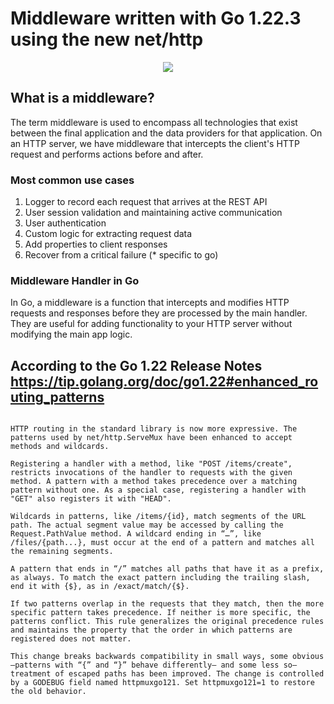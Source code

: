 # Middleware written with Go 1.22.3 using the new net/http

<p style="text-align:center;">
  <img src="https://github.com/IgorCastilhos/go_1.22_middleware/assets/101683017/13bd5fd7-8053-4f78-ae04-954d25e43dee"/>
</p>

## What is a middleware?

The term middleware is used to encompass all technologies that exist between the final application and the data providers for that application. On an HTTP server, we have middleware that intercepts the client's HTTP request and performs actions before and after.

### **Most common use cases**

1. Logger to record each request that arrives at the REST API
2. User session validation and maintaining active communication
3. User authentication
4. Custom logic for extracting request data
5. Add properties to client responses
6. Recover from a critical failure (* specific to go)

### Middleware Handler in Go

In Go, a middleware is a function that intercepts and modifies HTTP requests and responses before they are processed by the main handler. They are useful for adding functionality to your HTTP server without modifying the main app logic.




## According to the Go 1.22 Release Notes https://tip.golang.org/doc/go1.22#enhanced_routing_patterns
```

HTTP routing in the standard library is now more expressive. The patterns used by net/http.ServeMux have been enhanced to accept methods and wildcards.

Registering a handler with a method, like "POST /items/create", restricts invocations of the handler to requests with the given method. A pattern with a method takes precedence over a matching pattern without one. As a special case, registering a handler with "GET" also registers it with "HEAD".

Wildcards in patterns, like /items/{id}, match segments of the URL path. The actual segment value may be accessed by calling the Request.PathValue method. A wildcard ending in “…”, like /files/{path...}, must occur at the end of a pattern and matches all the remaining segments.

A pattern that ends in “/” matches all paths that have it as a prefix, as always. To match the exact pattern including the trailing slash, end it with {$}, as in /exact/match/{$}.

If two patterns overlap in the requests that they match, then the more specific pattern takes precedence. If neither is more specific, the patterns conflict. This rule generalizes the original precedence rules and maintains the property that the order in which patterns are registered does not matter.

This change breaks backwards compatibility in small ways, some obvious—patterns with “{” and “}” behave differently— and some less so—treatment of escaped paths has been improved. The change is controlled by a GODEBUG field named httpmuxgo121. Set httpmuxgo121=1 to restore the old behavior.

```
